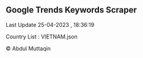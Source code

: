 

## Google Trends Keywords Scraper 
 
Last Update 25-04-2023 , 18:36:19

Country List :
VIETNAM.json



© Abdul Muttaqin 
